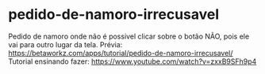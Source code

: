 # pedido-de-namoro-irrecusavel
Pedido de namoro onde não é possivel clicar sobre o botão NÃO, pois ele vai para outro lugar da tela.
Prévia: https://betaworkz.com/apps/tutorial/pedido-de-namoro-irrecusavel/
Tutorial ensinando fazer: https://www.youtube.com/watch?v=zxxB9SFh9p4
